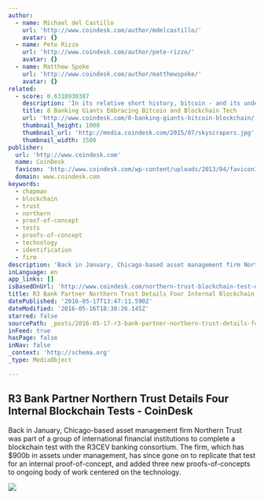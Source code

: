 ```yaml
---
author:
  - name: Michael del Castillo
    url: 'http://www.coindesk.com/author/mdelcastillo/'
    avatar: {}
  - name: Pete Rizzo
    url: 'http://www.coindesk.com/author/pete-rizzo/'
    avatar: {}
  - name: Matthew Spoke
    url: 'http://www.coindesk.com/author/matthewspoke/'
    avatar: {}
related:
  - score: 0.6318930387
    description: 'In its relative short history, bitcoin - and its underlying technology the blockchain - have captivated thinkers around the world, but not everyone was quick to see the potential. Due in part to its initial billing as a threat to the traditional financial ecosystem, these institutions have perhaps understandably responded with sharp critiques and deep skepticism for the technology.'
    title: 8 Banking Giants Embracing Bitcoin and Blockchain Tech
    url: 'http://www.coindesk.com/8-banking-giants-bitcoin-blockchain/'
    thumbnail_height: 1000
    thumbnail_url: 'http://media.coindesk.com/2015/07/skyscrapers.jpg'
    thumbnail_width: 1500
publisher:
  url: 'http://www.coindesk.com'
  name: CoinDesk
  favicon: 'http://www.coindesk.com/wp-content/uploads/2013/04/favicon1.ico?ffe887'
  domain: www.coindesk.com
keywords:
  - chapman
  - blockchain
  - trust
  - northern
  - proof-of-concept
  - tests
  - proofs-of-concept
  - technology
  - identification
  - firm
description: 'Back in January, Chicago-based asset management firm Northern Trust was part of a group of international financial institutions to complete a blockchain test with the R3CEV banking consortium. The firm, which has $900b in assets under management, has since gone on to replicate that test for an internal proof-of-concept, and added three new proofs-of-concepts to ongoing body of work centered on the technology.'
inLanguage: en
app_links: []
isBasedOnUrl: 'http://www.coindesk.com/northern-trust-blockchain-test-details/'
title: R3 Bank Partner Northern Trust Details Four Internal Blockchain Tests - CoinDesk
datePublished: '2016-05-17T13:47:11.590Z'
dateModified: '2016-05-16T18:38:26.145Z'
starred: false
sourcePath: _posts/2016-05-17-r3-bank-partner-northern-trust-details-four-internal-blockch.md
inFeed: true
hasPage: false
inNav: false
_context: 'http://schema.org'
_type: MediaObject

---
```

<article style=""><h1>R3 Bank Partner Northern Trust Details Four Internal Blockchain Tests - CoinDesk</h1><p>Back in January, Chicago-based asset management firm Northern Trust was part of a group of international financial institutions to complete a blockchain test with the R3CEV banking consortium. The firm, which has $900b in assets under management, has since gone on to replicate that test for an internal proof-of-concept, and added three new proofs-of-concepts to ongoing body of work centered on the technology.</p><img src="http://media.coindesk.com/2016/05/shutterstock_312984998.jpg" /></article>